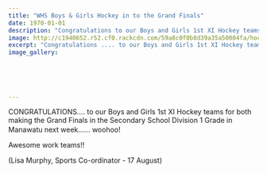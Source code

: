 ```yaml
---
title: "WHS Boys & Girls Hockey in to the Grand Finals"
date: 1970-01-01
description: "Congratulations to our Boys and Girls 1st XI Hockey teams for making the Grand Finals in the Secondary School Div 1 Grade in Manawatu next week.."
image: http://c1940652.r52.cf0.rackcdn.com/59a8c0f0b8d39a35a50004fa/hockey-image.jpg
excerpt: "Congratulations .... to our Boys and Girls 1st XI Hockey teams for both making the Grand Finals in the Secondary School Div 1 Grade in Manawatu next week.."
image_gallery:
    
    
    
    
    
---
```


<p><span>CONGRATULATIONS.... to our Boys and Girls 1st XI Hockey teams for both making the Grand Finals in the Secondary School Division 1 Grade in Manawatu next week...... woohoo!&nbsp;</span><span class="_5mfr _47e3"><img class="img" src="https://static.xx.fbcdn.net/images/emoji.php/v9/f8c/1/16/1f389.png" alt="" width="16" height="16" /></span></p>
<p><span>Awesome work teams!!</span></p>
<p><span>(Lisa Murphy, Sports Co-ordinator - 17 August)</span></p>

